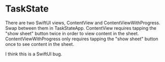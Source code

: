 # TaskState

There are two SwiftUI views, ContentView and ContentViewWithProgress.
Swap between them in TaskStateApp. ContentView requires tapping the
"show sheet" button twice in order to view content in the sheet.
ContentViewWithProgress only requires tapping the "show sheet" button
once to see content in the sheet.

I think this is a SwiftUI bug.
